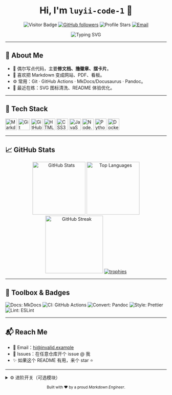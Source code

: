 <!--
  Hi, 这是 luyii-code-1 的 GitHub Profile README
  花里胡哨但不影响阅读：适度留白、模块分块、移动端友好。
  想精简：删掉任意模块即可；想更骚：把注释里提示的可选项打开。
-->

<!-- 顶部打招呼 & 徽章区 -->
<div align="center">
  <h1>Hi, I'm <code>luyii-code-1</code> 👋</h1>
  <p>
    <img alt="Visitor Badge" src="https://komarev.com/ghpvc/?username=luyii-code-1&style=flat-square">
    <a href="https://github.com/luyii-code-1?tab=followers"><img alt="GitHub followers" src="https://img.shields.io/github/followers/luyii-code-1?style=flat-square"></a>
    <img alt="Profile Stars" src="https://img.shields.io/github/stars/luyii-code-1?affiliations=OWNER&style=flat-square">
    <!-- 常见平台链接：需要就改成你的实际链接 -->
    <a href="mailto:hi@invalid.example"><img alt="Email" src="https://img.shields.io/badge/Email-hi%40invalid.example-blue?style=flat-square"></a>
    <!-- <a href="https://luyii.example.com"><img alt="Website" src="https://img.shields.io/badge/🌐_Website-online-brightgreen?style=flat-square"></a> -->
  </p>
  <!-- 打字机动画（可选，若不显示可注释） -->
  <img src="https://readme-typing-svg.demolab.com?font=Fira+Code&pause=1200&center=true&vCenter=true&width=700&lines=Markdown+Engineer+%F0%9F%93%9D+-+Code+少+%7C+Bio+花;Open-source+Enthusiast;Docs%2C+CI%2FCD%2C+Icons%2C+Automation" alt="Typing SVG" />
</div>

---

## 🧭 About Me
- 🔭 偶尔写点代码，主要**修文档、撸徽章、摆卡片**。
- 🧰 喜欢把 Markdown 变成网站、PDF、看板。
- ⚙️ 常用：Git · GitHub Actions · MkDocs/Docusaurus · Pandoc。
- 🌱 最近在练：SVG 图标清洗、README 体验优化。

---

## 🧩 Tech Stack
<!-- Devicon 图标：按需增删，完整列表见 https://devicon.dev/ -->
<p>
  <img src="https://cdn.jsdelivr.net/gh/devicons/devicon/icons/markdown/markdown-original.svg" height="36" alt="Markdown"/>
  <img src="https://cdn.jsdelivr.net/gh/devicons/devicon/icons/git/git-original.svg" height="36" alt="Git"/>
  <img src="https://cdn.jsdelivr.net/gh/devicons/devicon/icons/github/github-original.svg" height="36" alt="GitHub"/>
  <img src="https://cdn.jsdelivr.net/gh/devicons/devicon/icons/html5/html5-original.svg" height="36" alt="HTML5"/>
  <img src="https://cdn.jsdelivr.net/gh/devicons/devicon/icons/css3/css3-original.svg" height="36" alt="CSS3"/>
  <img src="https://cdn.jsdelivr.net/gh/devicons/devicon/icons/javascript/javascript-original.svg" height="36" alt="JavaScript"/>
  <img src="https://cdn.jsdelivr.net/gh/devicons/devicon/icons/nodejs/nodejs-original.svg" height="36" alt="Node.js"/>
  <img src="https://cdn.jsdelivr.net/gh/devicons/devicon/icons/python/python-original.svg" height="36" alt="Python"/>
  <img src="https://cdn.jsdelivr.net/gh/devicons/devicon/icons/docker/docker-original.svg" height="36" alt="Docker"/>
  <!-- <img src="https://cdn.jsdelivr.net/gh/devicons/devicon/icons/vscode/vscode-original.svg" height="36" alt="VS Code"/> -->
</p>

---

## 📈 GitHub Stats
<div align="center">

<!-- 统计卡片（主题可改：dark、radical、tokyonight、gruvbox 等） -->
<img src="https://github-readme-stats.vercel.app/api?username=luyii-code-1&show_icons=true&theme=tokyonight&rank_icon=percentile" height="165" alt="GitHub Stats"/>
<img src="https://github-readme-stats.vercel.app/api/top-langs/?username=luyii-code-1&layout=compact&langs_count=8&theme=tokyonight" height="165" alt="Top Languages"/>

<!-- 连续提交天数（Streak） -->
<img src="https://streak-stats.demolab.com?user=luyii-code-1&theme=tokyonight" height="180" alt="GitHub Streak"/>

<!-- 奖杯墙 -->
<a href="https://github.com/ryo-ma/github-profile-trophy">
  <img src="https://github-profile-trophy.vercel.app/?username=luyii-code-1&theme=onestar&column=6&margin-w=8&margin-h=8" alt="trophies"/>
</a>

</div>

---

## 🧰 Toolbox & Badges
<!-- Shields：按需修改 -->
<p>
  <img alt="Docs: MkDocs" src="https://img.shields.io/badge/Docs-MkDocs-1f6feb?logo=markdown&logoColor=white&style=for-the-badge">
  <img alt="CI: GitHub Actions" src="https://img.shields.io/badge/CI-GitHub_Actions-0078D4?logo=githubactions&logoColor=white&style=for-the-badge">
  <img alt="Convert: Pandoc" src="https://img.shields.io/badge/Convert-Pandoc-3C3C3C?style=for-the-badge">
  <img alt="Style: Prettier" src="https://img.shields.io/badge/Style-Prettier-F7B93E?logo=prettier&logoColor=white&style=for-the-badge">
  <img alt="Lint: ESLint" src="https://img.shields.io/badge/Lint-ESLint-4B32C3?logo=eslint&logoColor=white&style=for-the-badge">
  <!-- 你也可以加 Nginx、FFmpeg、DaVinci Resolve 等自己常用工具 -->
</p>

---

## 📬 Reach Me
- 📨 Email：hi@invalid.example
- 💬 Issues：在任意仓库开个 issue @ 我
- ✨ 如果这个 README 有用，来个 star ⭐

---

<!-- 进阶：编辑区（复制到你仓库即可工作） -->
<details>
<summary>⚙️ 进阶开关（可选模块）</summary>

### ⏱️ Wakatime
> 需要你有 Wakatime 账号并公开数据
<br>
<img src="https://github-readme-stats.vercel.app/api/wakatime?username=luyii_code_1&layout=compact&theme=tokyonight"/>

### 🐍 贪吃蛇贡献图
> 使用 GitHub Action 生成 snake 动画（搜索 `Platane/snk` 教程）
<br>
<img src="https://raw.githubusercontent.com/luyii-code-1/luyii-code-1/output/github-contribution-grid-snake.svg" alt="Snake animation"/>

### 🗂️ 置顶项目
<a href="https://github.com/anuraghazra/github-readme-stats#github-extra-pins">
  <img src="https://github-readme-stats.vercel.app/api/pin/?username=luyii-code-1&repo=YOUR_REPO&theme=tokyonight" alt="Pinned repo"/>
</a>

</details>

<!-- 页脚标识 -->
<p align="center"><sub>Built with ❤ by a proud <em>Markdown Engineer</em>.</sub></p>
